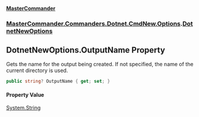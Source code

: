 #### [MasterCommander](MasterCommander.md 'MasterCommander')
### [MasterCommander.Commanders.Dotnet.CmdNew.Options](MasterCommander.Commanders.Dotnet.CmdNew.Options.md 'MasterCommander.Commanders.Dotnet.CmdNew.Options').[DotnetNewOptions](DotnetNewOptions.md 'MasterCommander.Commanders.Dotnet.CmdNew.Options.DotnetNewOptions')

## DotnetNewOptions.OutputName Property

Gets the name for the output being created. If not specified, the name of the current directory is used.

```csharp
public string? OutputName { get; set; }
```

#### Property Value
[System.String](https://docs.microsoft.com/en-us/dotnet/api/System.String 'System.String')